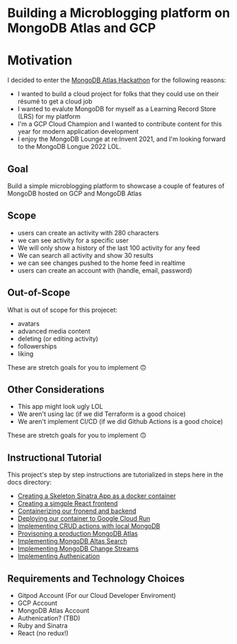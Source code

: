 # Building a Microblogging platform on MongoDB Atlas and GCP

# Motivation

I decided to enter the [MongoDB Atlas Hackathon](https://dev.to/devteam/announcing-the-mongodb-atlas-hackathon-2022-on-dev-2107) for the following reasons:

- I wanted to build a cloud project for folks that they could use on their résumé to get a cloud job
- I wanted to evalute MongoDB for myself as a Learning Record Store (LRS) for my platform
- I'm a GCP Cloud Champion and I wanted to contribute content for this year for modern application development
- I enjoy the MongoDB Lounge at re:Invent 2021, and I'm looking forward to the MongoDB Longue 2022 LOL.

## Goal 

Build a simple microblogging platform to showcase a couple of features of MongoDB hosted on GCP and MongoDB Atlas

## Scope

- users can create an activity with 280 characters
- we can see activity for a specific user
- We will only show a history of the last 100 activity for any feed
- We can search all activity and show 30 results
- we can see changes pushed to the home feed in realtime
- users can create an account with (handle, email, password)

## Out-of-Scope

What is out of scope for this projecet:
- avatars
- advanced media content
- deleting (or editing activity)
- followerships
- liking

These are stretch goals for you to implement 🙃

## Other Considerations

- This app might look ugly LOL
- We aren't using Iac (if we did Terraform is a good choice)
- We aren't implement CI/CD (if we did Github Actions is a good choice)

These are stretch goals for you to implement 🙃

## Instructional Tutorial

This project's step by step instructions are tutorialized
in steps here in the docs directory:

- [Creating a Skeleton Sinatra App as a docker container](docs/1-skeleton.md)
- [Creating a simgple React frontend](docs/2-react.md)
- [Containerizing our fronend and backend](docs/3-containerizing.md)
- [Deploying our container to Google Cloud Run](docs/4-gcp-run.md)
- [Implementing CRUD actions with local MongoDB](docs/5-mongdo-crud.md)
- [Provisoning a production MongoDB Atlas](docs/6-mongdo-atlas.md)
- [Implementing MongoDB Altas Search](docs/7-mongdo-atlas-search.md)
- [Implementing MongoDB Change Streams](docs/8-mongdo-atlas-change-streams.md)
- [Implementing Authenication](docs/9-auth.md)

## Requirements and Technology Choices

- Gitpod Account (For our Cloud Developer Enviroment)
- GCP Account
- MongoDB Atlas Account
- Authenication? (TBD)
- Ruby and Sinatra
- React (no redux!)